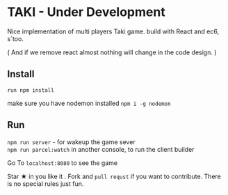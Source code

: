# TAKI - Under Development
Nice implementation of multi players Taki game. build with React and ec6, s`too.

( And if we remove react almost nothing will change in the code design. )  

## Install

``run npm install``

make sure you have nodemon installed
`npm i -g nodemon`

## Run
``npm run server`` - for wakeup the game sever   
``npm run parcel:watch`` in another console, to run the client builder  

Go To `localhost:8080` to see the game

Star ★ in you like it . Fork and `pull requst` if you want to contribute. There is 
no special rules just fun.  
